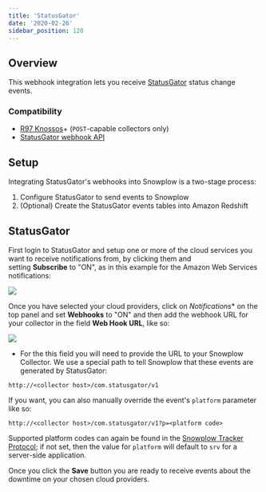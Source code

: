 ```yaml
---
title: 'StatusGator'
date: '2020-02-26'
sidebar_position: 120
---
```


## Overview

This webhook integration lets you receive [StatusGator](https://statusgator.com/) status change events.

### Compatibility

- [R97 Knossos](https://github.com/snowplow/snowplow/releases/tag/r97-knossos)\+ (`POST`\-capable collectors only)
- [StatusGator webhook API](https://blog.statusgator.com/introducing-web-hooks/)

## Setup

Integrating StatusGator's webhooks into Snowplow is a two-stage process:

1. Configure StatusGator to send events to Snowplow
2. (Optional) Create the StatusGator events tables into Amazon Redshift

## StatusGator

First login to StatusGator and setup one or more of the cloud services you want to receive notifications from, by clicking them and setting **Subscribe** to "ON", as in this example for the Amazon Web Services notifications:

![](images/statusgator-1.png)

Once you have selected your cloud providers, click on *Notifications*\* on the top panel and set **Webhooks** to "ON" and then add the webhook URL for your collector in the field **Web Hook URL**, like so:

![](images/statusgator-2.png)

- For the this field you will need to provide the URL to your Snowplow Collector. We use a special path to tell Snowplow that these events are generated by StatusGator:

```markup
http://<collector host>/com.statusgator/v1
```

If you want, you can also manually override the event's `platform` parameter like so:

```markup
http://<collector host>/com.statusgator/v1?p=<platform code>
```

Supported platform codes can again be found in the [Snowplow Tracker Protocol](/docs/collecting-data/collecting-from-own-applications/snowplow-tracker-protocol/index.md); if not set, then the value for `platform` will default to `srv` for a server-side application.

Once you click the **Save** button you are ready to receive events about the downtime on your chosen cloud providers.
